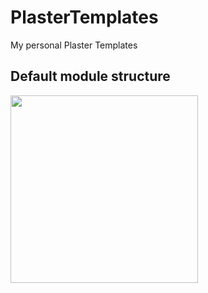 # PlasterTemplates

My personal Plaster Templates

## Default module structure

<img src="https://bit.ly/2xir5pu" width="300">
